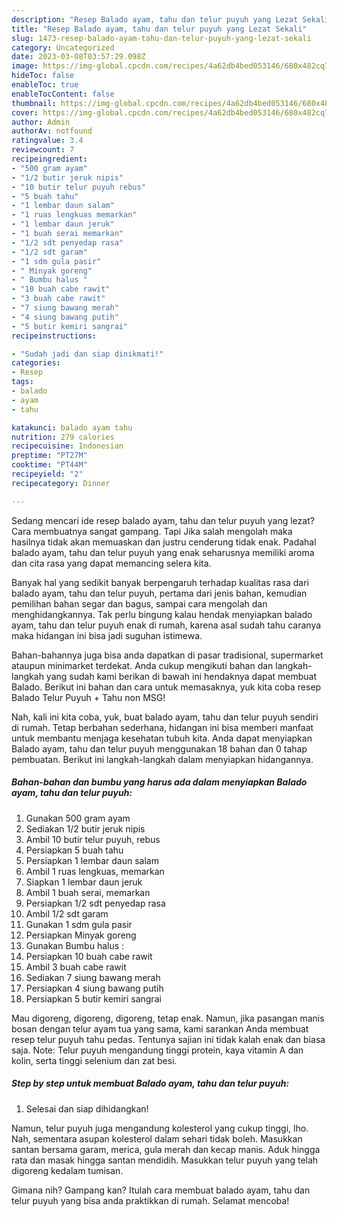 ```yaml
---
description: "Resep Balado ayam, tahu dan telur puyuh yang Lezat Sekali"
title: "Resep Balado ayam, tahu dan telur puyuh yang Lezat Sekali"
slug: 1473-resep-balado-ayam-tahu-dan-telur-puyuh-yang-lezat-sekali
category: Uncategorized
date: 2023-03-08T03:57:29.098Z
image: https://img-global.cpcdn.com/recipes/4a62db4bed053146/680x482cq70/balado-ayam-tahu-dan-telur-puyuh-foto-resep-utama.jpg
hideToc: false
enableToc: true
enableTocContent: false
thumbnail: https://img-global.cpcdn.com/recipes/4a62db4bed053146/680x482cq70/balado-ayam-tahu-dan-telur-puyuh-foto-resep-utama.jpg
cover: https://img-global.cpcdn.com/recipes/4a62db4bed053146/680x482cq70/balado-ayam-tahu-dan-telur-puyuh-foto-resep-utama.jpg
author: Admin
authorAv: notfound
ratingvalue: 3.4
reviewcount: 7
recipeingredient:
- "500 gram ayam"
- "1/2 butir jeruk nipis"
- "10 butir telur puyuh rebus"
- "5 buah tahu"
- "1 lembar daun salam"
- "1 ruas lengkuas memarkan"
- "1 lembar daun jeruk"
- "1 buah serai memarkan"
- "1/2 sdt penyedap rasa"
- "1/2 sdt garam"
- "1 sdm gula pasir"
- " Minyak goreng"
- " Bumbu halus "
- "10 buah cabe rawit"
- "3 buah cabe rawit"
- "7 siung bawang merah"
- "4 siung bawang putih"
- "5 butir kemiri sangrai"
recipeinstructions:

- "Sudah jadi dan siap dinikmati!"
categories:
- Resep
tags:
- balado
- ayam
- tahu

katakunci: balado ayam tahu 
nutrition: 279 calories
recipecuisine: Indonesian
preptime: "PT27M"
cooktime: "PT44M"
recipeyield: "2"
recipecategory: Dinner

---
```



Sedang mencari ide resep balado ayam, tahu dan telur puyuh yang lezat? Cara membuatnya sangat gampang. Tapi Jika salah mengolah maka hasilnya tidak akan memuaskan dan justru cenderung tidak enak. Padahal balado ayam, tahu dan telur puyuh yang enak seharusnya memiliki aroma dan cita rasa yang dapat memancing selera kita.


Banyak hal yang sedikit banyak berpengaruh terhadap kualitas rasa dari balado ayam, tahu dan telur puyuh, pertama dari jenis bahan, kemudian pemilihan bahan segar dan bagus, sampai cara mengolah dan menghidangkannya. Tak perlu bingung kalau hendak menyiapkan balado ayam, tahu dan telur puyuh enak di rumah, karena asal sudah tahu caranya maka hidangan ini bisa jadi suguhan istimewa.

Bahan-bahannya juga bisa anda dapatkan di pasar tradisional, supermarket ataupun minimarket terdekat. Anda cukup mengikuti bahan dan langkah-langkah yang sudah kami berikan di bawah ini hendaknya dapat membuat Balado. Berikut ini bahan dan cara untuk memasaknya, yuk kita coba resep Balado Telur Puyuh + Tahu non MSG!


Nah, kali ini kita coba, yuk, buat balado ayam, tahu dan telur puyuh sendiri di rumah. Tetap berbahan sederhana, hidangan ini bisa memberi manfaat untuk membantu menjaga kesehatan tubuh kita. Anda dapat menyiapkan Balado ayam, tahu dan telur puyuh menggunakan 18 bahan dan 0 tahap pembuatan. Berikut ini langkah-langkah dalam menyiapkan hidangannya.

<!--inarticleads1-->

##### Bahan-bahan dan bumbu yang harus ada dalam menyiapkan Balado ayam, tahu dan telur puyuh:

1. Gunakan 500 gram ayam
1. Sediakan 1/2 butir jeruk nipis
1. Ambil 10 butir telur puyuh, rebus
1. Persiapkan 5 buah tahu
1. Persiapkan 1 lembar daun salam
1. Ambil 1 ruas lengkuas, memarkan
1. Siapkan 1 lembar daun jeruk
1. Ambil 1 buah serai, memarkan
1. Persiapkan 1/2 sdt penyedap rasa
1. Ambil 1/2 sdt garam
1. Gunakan 1 sdm gula pasir
1. Persiapkan  Minyak goreng
1. Gunakan  Bumbu halus :
1. Persiapkan 10 buah cabe rawit
1. Ambil 3 buah cabe rawit
1. Sediakan 7 siung bawang merah
1. Persiapkan 4 siung bawang putih
1. Persiapkan 5 butir kemiri sangrai


Mau digoreng, digoreng, digoreng, tetap enak. Namun, jika pasangan manis bosan dengan telur ayam tua yang sama, kami sarankan Anda membuat resep telur puyuh tahu pedas. Tentunya sajian ini tidak kalah enak dan biasa saja. Note: Telur puyuh mengandung tinggi protein, kaya vitamin A dan kolin, serta tinggi selenium dan zat besi. 

<!--inarticleads2-->

##### Step by step untuk membuat Balado ayam, tahu dan telur puyuh:


1. Selesai dan siap dihidangkan!

Namun, telur puyuh juga mengandung kolesterol yang cukup tinggi, lho. Nah, sementara asupan kolesterol dalam sehari tidak boleh. Masukkan santan bersama garam, merica, gula merah dan kecap manis. Aduk hingga rata dan masak hingga santan mendidih. Masukkan telur puyuh yang telah digoreng kedalam tumisan. 

Gimana nih? Gampang kan? Itulah cara membuat balado ayam, tahu dan telur puyuh yang bisa anda praktikkan di rumah. Selamat mencoba!
